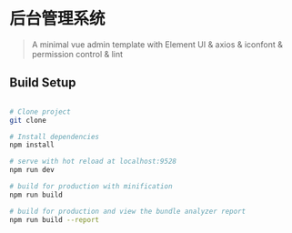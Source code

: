# 后台管理系统

> A minimal vue admin template with Element UI & axios & iconfont & permission control & lint


## Build Setup

``` bash

# Clone project
git clone

# Install dependencies
npm install

# serve with hot reload at localhost:9528
npm run dev

# build for production with minification
npm run build

# build for production and view the bundle analyzer report
npm run build --report
```

